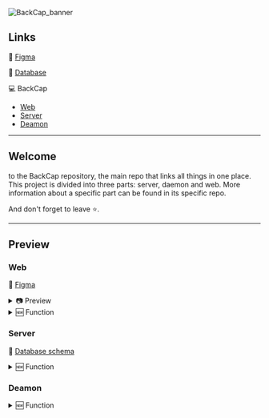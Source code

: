 ![BackCap_banner](https://i.imgur.com/9QxM5pu.png)

## Links

🎨 [Figma](https://www.figma.com/file/cttIGL4CVt8KPoj63cxmig/%F0%9F%94%B4PGR---BackCap-(PUBLIC)?type=design&node-id=501-19196&t=PUmZR5UE2DPjh4H4-0)

🧮 [Database](https://dbdiagram.io/d/647a2f14722eb774944d0d47)

💻 BackCap

- [Web](https://github.com/Edems-DEV/BackCap_WEB)
- [Server](https://github.com/Edems-DEV/BackCap_SERVER)
- [Deamon](https://github.com/Edems-DEV/BackCap_DEAMON)

---

## Welcome

to the BackCap repository, the main repo that links all things in one place. This project is divided into three parts: server, daemon and web.
More information about a specific part can be found in its specific repo.

And don't forget to leave ⭐.

---

## Preview

### Web

🎨 [Figma](https://www.figma.com/file/cttIGL4CVt8KPoj63cxmig/%F0%9F%94%B4PGR---BackCap-(PUBLIC)?type=design&node-id=501-19196&t=PUmZR5UE2DPjh4H4-0)

<details> <summary>📷 Preview</summary>
<details> <summary>[🔑]</summary>

![LogIn_showcase](https://i.imgur.com/lM3MCTD.png)

</details>

<details> <summary>[📊]</summary>

![Dashboard](https://i.imgur.com/IDzEXVU.png)
![Datagrid](https://i.imgur.com/WNlW277.png)
![Form](https://i.imgur.com/RDkEvjn.png)

</details>
</details>
<details> <summary>🆕 Function</summary>

- 🔒 Auth
- 🎨 Modern UI
- 🔌 REST Api

</details>

### Server

🧮 [Database schema](https://dbdiagram.io/d/647a2f14722eb774944d0d47)

<details> <summary>🆕 Function</summary>

- 🗞️ Email report
- 🔌 REST Api

</details>

### Deamon

<details> <summary>🆕 Function</summary>

- 💾 Backup Algorythm
- 🔌 REST Api
- (Ftp, Zip)

</details>
